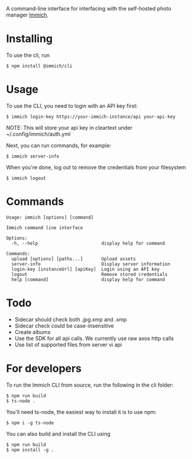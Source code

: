 A command-line interface for interfacing with the self-hosted photo manager [Immich](https://immich.app/).

# Installing

To use the cli, run

    $ npm install @immich/cli

# Usage

To use the CLI, you need to login with an API key first:

    $ immich login-key https://your-immich-instance/api your-api-key

NOTE: This will store your api key in cleartext under ~/.config/immich/auth.yml

Next, you can run commands, for example:

    $ immich server-info

When you're done, log out to remove the credentials from your filesystem

    $ immich logout

# Commands

```
Usage: immich [options] [command]

Immich command line interface

Options:
  -h, --help                        display help for command

Commands:
  upload [options] [paths...]       Upload assets
  server-info                       Display server information
  login-key [instanceUrl] [apiKey]  Login using an API key
  logout                            Remove stored credentials
  help [command]                    display help for command
```

# Todo

- Sidecar should check both .jpg.xmp and .xmp
- Sidecar check could be case-insensitive
- Create albums
- Use the SDK for all api calls. We currently use raw axos http calls
- Use list of supported files from server vi api

# For developers

To run the Immich CLI from source, run the following in the cli folder:

    $ npm run build
    $ ts-node .

You'll need ts-node, the easiest way to install it is to use npm:

    $ npm i -g ts-node

You can also build and install the CLI using

    $ npm run build
    $ npm install -g .
